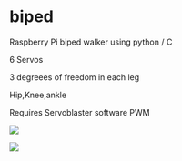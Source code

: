 biped
=====


Raspberry Pi biped walker using python / C

6 Servos

3 degreees of freedom in each leg

Hip,Knee,ankle

Requires Servoblaster software PWM

![](http://img593.imageshack.us/img593/7289/nj0l.jpg)

![](http://www.youtube.com/watch?v=lgWbgvLjzlY)
